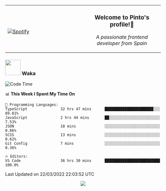 <table width="100%" align="center"> 
  <tr>
  <td width="50%">
      
&nbsp; <br> [![Spotify](https://novatorem-zeta-rust.vercel.app/api/spotify)](https://open.spotify.com/user/novatorem-zeta-rust)

  </td>
  <td width="50%">
    <h3 align="center">Welcome to Pinto's profile!👋</h3>
    <p align="center"><em>A passionate frontend developer from Spain</em></p>
  </td>
  </table>

### <img src="https://media.giphy.com/media/VgCDAzcKvsR6OM0uWg/giphy.gif" width="50"> Waka

  <!--START_SECTION:waka-->
![Code Time](http://img.shields.io/badge/Code%20Time-180%20hrs-blue)

📊 **This Week I Spent My Time On** 

```text
💬 Programming Languages: 
TypeScript               32 hrs 47 mins      ██████████████████████░░░   89.81% 
JavaScript               2 hrs 44 mins       ██░░░░░░░░░░░░░░░░░░░░░░░   7.53% 
JSON                     18 mins             ░░░░░░░░░░░░░░░░░░░░░░░░░   0.86% 
SCSS                     13 mins             ░░░░░░░░░░░░░░░░░░░░░░░░░   0.62% 
Git Config               7 mins              ░░░░░░░░░░░░░░░░░░░░░░░░░   0.36%

🔥 Editors: 
VS Code                  36 hrs 30 mins      █████████████████████████   100.0%

```


 Last Updated on 22/03/2022 22:03:52 UTC
<!--END_SECTION:waka-->

<div align="center">
<img src="https://github-readme-stats-gilt-tau.vercel.app/api/top-langs/?username=pinto-hub&layout=compact&theme=dracula" />
</div>
